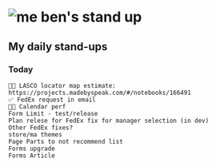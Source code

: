 # ![me](https://avatars2.githubusercontent.com/u/5232044?s=50&v=4) ben's stand up

## My daily stand-ups

### Today
 
    ✋🏼 LASCO locator map estimate: https://projects.madebyspeak.com/#/notebooks/166491
    ✅ FedEx request in email
    ✋🏼 Calendar perf
    Form Limit - test/release
    Plan relese for FedEx fix for manager selection (in dev)
    Other FedEx fixes?
    store/ma themes
    Page Parts to not recommend list 
    Forms upgrade
    Forms Article
